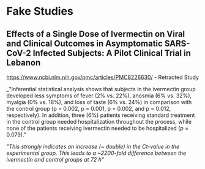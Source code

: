 # Fake Studies

## Effects of a Single Dose of Ivermectin on Viral and Clinical Outcomes in Asymptomatic SARS-CoV-2 Infected Subjects: A Pilot Clinical Trial in Lebanon

 https://www.ncbi.nlm.nih.gov/pmc/articles/PMC8226630/ - Retracted Study
 
_"Inferential statistical analysis shows that subjects in the ivermectin group developed less symptoms of fever (2% vs. 22%), anosmia (6% vs. 32%), myalgia (0% vs. 18%), and loss of taste (6% vs. 24%) in comparison with the control group (p = 0.002, p = 0.001, p = 0.002, and p = 0.012, respectively). In addition, three (6%) patients receiving standard treatment in the control group needed hospitalization throughout the process, while none of the patients receiving ivermectin needed to be hospitalized (_p_ = 0.079)."

_"This strongly indicates an increase (~ double) in the Ct-value in the experimental group. This leads to a ~2200-fold difference between the ivermectin and control groups at 72 h"_


